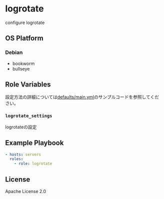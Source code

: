 logrotate
=================

configure logrotate

OS Platform
-----------------

### Debian

- bookworm
- bullseye

Role Variables
--------------

設定方法の詳細については[defaults/main.yml](defaults/main.yml)のサンプルコードを参照してください。

### `logrotate_settings`

logrotateの設定

Example Playbook
--------------

```yaml
- hosts: servers
  roles:
    - role: logrotate
```

License
--------------

Apache License 2.0
